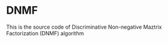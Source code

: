 # DNMF
This is the source code of Discriminative Non-negative Maztrix Factorization (DNMF) algorithm
